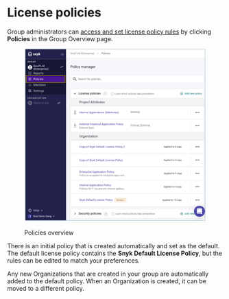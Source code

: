 # License policies

Group administrators can [access and set license policy rules](setting-a-license-policy.md) by clicking **Policies** in the Group Overview page.

<figure><img src="../../../.gitbook/assets/group-view_policies_06oct2022.png" alt="Policies overview."><figcaption><p>Policies overview</p></figcaption></figure>

There is an initial policy that is created automatically and set as the default. The default license policy contains the **Snyk Default License Policy**, but the rules can be edited to match your preferences.

Any new Organizations that are created in your group are automatically added to the default policy. When an Organization is created, it can be moved to a different policy.
